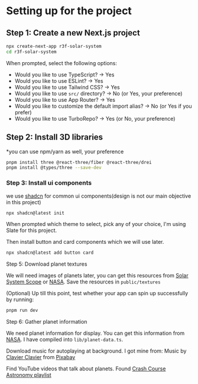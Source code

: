 # Setting up for the project

## Step 1: Create a new Next.js project

```bash
npx create-next-app r3f-solar-system
cd r3f-solar-system
```

When prompted, select the following options:

- Would you like to use TypeScript? → Yes
- Would you like to use ESLint? → Yes
- Would you like to use Tailwind CSS? → Yes
- Would you like to use `src/` directory? → No (or Yes, your preference)
- Would you like to use App Router? → Yes
- Would you like to customize the default import alias? → No (or Yes if you prefer)
- Would you like to use TurboRepo? → Yes (or No, your preference)

## Step 2: Install 3D libraries

*you can use npm/yarn as well, your preference

```bash
pnpm install three @react-three/fiber @react-three/drei
pnpm install @types/three --save-dev
```

### Step 3: Install ui components

we use [shadcn](https://ui.shadcn.com/) for common ui components(design is not our main objective in this project)

```bash
npx shadcn@latest init
```

When prompted which theme to select, pick any of your choice, I'm using Slate for this project.

Then install button and card components which we will use later.

```bash
npx shadcn@latest add button card
```

Step 5: Download planet textures

We will need images of planets later, you can get this resources from [Solar System Scope](https://www.solarsystemscope.com/textures/) or [NASA](https://nasa3d.arc.nasa.gov/images). Save the resources in `public/textures`

(Optional) Up till this point, test whether your app can spin up successfully by running:

```bash
pnpm run dev
```

Step 6: Gather planet information

We need planet information for display. You can get this information from [NASA](https://science.nasa.gov/solar-system/planets/). I have compiled into `lib/planet-data.ts`.

Download music for autoplaying at background. I got mine from:
Music by <a href="https://pixabay.com/users/clavier-music-16027823/?utm_source=link-attribution&utm_medium=referral&utm_campaign=music&utm_content=310690">Clavier Clavier</a> from <a href="https://pixabay.com//?utm_source=link-attribution&utm_medium=referral&utm_campaign=music&utm_content=310690">Pixabay</a>

Find YouTube videos that talk about planets. Found [Crash Course Astronomy playlist](https://youtube.com/playlist?list=PL8dPuuaLjXtPAJr1ysd5yGIyiSFuh0mIL&si=ExFaILCFQHtn4JZv)
